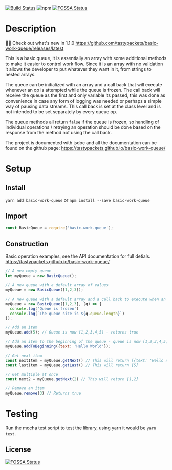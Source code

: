 [![Build Status](https://travis-ci.org/tastypackets/basic-work-queue.svg?branch=master)](https://travis-ci.org/tastypackets/basic-work-queue)
![npm](https://img.shields.io/npm/v/basic-work-queue.svg) [![FOSSA Status](https://app.fossa.io/api/projects/git%2Bgithub.com%2Ftastypackets%2Fbasic-work-queue.svg?type=shield)](https://app.fossa.io/projects/git%2Bgithub.com%2Ftastypackets%2Fbasic-work-queue?ref=badge_shield)
<br/>

# Description
:tada::tada: Check out what's new in 1.1.0 https://github.com/tastypackets/basic-work-queue/releases/latest

This is a basic queue, it is essentially an array with some additional methods to make it easier to control work flow. Since it is an array with no validation it allows the developer to put whatever they want in it, from strings to nested arrays.

The queue can be initialized with an array and a call back that will execute whenever an op is attempted while the queue is frozen. The call back will receive the queue as the first and only variable its passed, this was done as convenience in case any form of logging was needed or perhaps a simple way of pausing data streams. This call back is set at the class level and is not intended to be set separately by every queue op. 

The queue methods all return `false` if the queue is frozen, so handling of individual operations / retrying an operation should be done based on the response from the method not using the call back.

The project is documented with jsdoc and all the documentation can be found on the github page: https://tastypackets.github.io/basic-work-queue/

# Setup

## Install
`yarn add basic-work-queue` or `npm install --save basic-work-queue`

## Import
```javascript
const BasicQueue = require('basic-work-queue');
```

## Construction
Basic operation examples, see the API documentation for full detials. https://tastypackets.github.io/basic-work-queue/
```javascript
// A new empty queue
let myQueue = new BasicQueue();

// A new queue with a default array of values
myQueue = new BasicQueue([1,2,3]);

// A new queue with a default array and a call back to execute when an op is attempted while frozen
myQueue = new BasicQueue([1,2,3], (q) => {
  console.log('Queue is frozen')
  console.log(`The queue size is ${q.queue.length}`)
});

// Add an item
myQueue.add(5); // Queue is now [1,2,3,4,5] - returns true

// Add an item to the beginning of the queue - queue is now [1,2,3,4,5, {text: 'Hello World'}] - returns true
myQueue.addToBeginning({text: 'Hello World'});

// Get next item
const nextItem = myQueue.getNext() // This will return [{text: 'Hello World'}]
const lastItem = myQueue.getLast() // This will return [5]

// Get multiple at once
const next2 = myQueue.getNext(2) // This will return [1,2]

// Remove an item
myQueue.remove(3) // Returns true
```

# Testing
Run the mocha test script to test the library, using yarn it would be `yarn test`.


## License
[![FOSSA Status](https://app.fossa.io/api/projects/git%2Bgithub.com%2Ftastypackets%2Fbasic-work-queue.svg?type=large)](https://app.fossa.io/projects/git%2Bgithub.com%2Ftastypackets%2Fbasic-work-queue?ref=badge_large)
